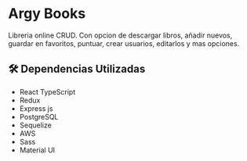 # Argy Books
Libreria online CRUD.
Con opcion de descargar libros, añadir nuevos, guardar en favoritos, puntuar, crear usuarios, editarlos y mas opciones.

## 🛠️ Dependencias Utilizadas

* React TypeScript
* Redux
* Express js
* PostgreSQL
* Sequelize
* AWS
* Sass
* Material UI
